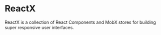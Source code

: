 # ReactX

ReactX is a collection of React Components and MobX stores for building super responsive user interfaces.
